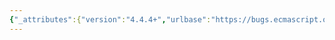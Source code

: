 ```yaml
---
{"_attributes":{"version":"4.4.4+","urlbase":"https://bugs.ecmascript.org/","maintainer":"dherman@mozilla.com"},"bug":{"bug_id":4110,"creation_ts":"2015-03-04 22:05:00 -0800","short_desc":"12.1.1: \"BindingIdentifie\"","delta_ts":"2015-03-17 16:57:05 -0700","product":"Draft for 6th Edition","component":"editorial issue","version":"Rev 35: March 4, 2015 Release Candidate 2","rep_platform":"All","op_sys":"All","bug_status":"RESOLVED","resolution":"FIXED","priority":"Normal","bug_severity":"normal","everconfirmed":true,"reporter":{"uid":"jmdyck","name":"Michael Dyck"},"assigned_to":{"uid":"allen","name":"Allen Wirfs-Brock"},"cc":"coolwust","long_desc":[{"commentid":13559,"comment_count":0,"who":{"uid":"jmdyck","name":"Michael Dyck"},"bug_when":"2015-03-04 22:05:37 -0800","thetext":"In 12.1.1 \"Static Semantics: Early Errors\",\ngroup 2 / prod 2 says:\n    BindingIdentifie : yield\n\nAppend the \"r\"."},{"commentid":13566,"comment_count":1,"who":{"uid":"allen","name":"Allen Wirfs-Brock"},"bug_when":"2015-03-05 08:43:47 -0800","thetext":"fixed in rev36 editor's draft"},{"commentid":13646,"comment_count":2,"who":{"uid":"jmdyck","name":"Michael Dyck"},"bug_when":"2015-03-08 13:13:10 -0700","thetext":"*** Bug 4143 has been marked as a duplicate of this bug. ***"},{"commentid":13814,"comment_count":3,"who":{"uid":"allen","name":"Allen Wirfs-Brock"},"bug_when":"2015-03-17 16:57:05 -0700","thetext":"in rev36"}]}}
---
```


